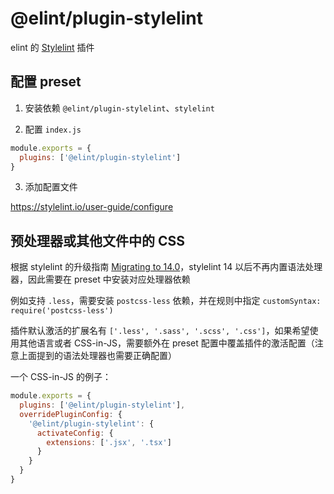 # @elint/plugin-stylelint

elint 的 [Stylelint](https://stylelint.io/) 插件

## 配置 preset

1. 安装依赖 `@elint/plugin-stylelint`、`stylelint`

2. 配置 `index.js`

```javascript
module.exports = {
  plugins: ['@elint/plugin-stylelint']
}
```

3. 添加配置文件

https://stylelint.io/user-guide/configure

## 预处理器或其他文件中的 CSS

根据 stylelint 的升级指南 [Migrating to 14.0](https://stylelint.io/migration-guide/to-14)，stylelint 14 以后不再内置语法处理器，因此需要在 preset 中安装对应处理器依赖

例如支持 `.less`，需要安装 `postcss-less` 依赖，并在规则中指定 `customSyntax: require('postcss-less')`

插件默认激活的扩展名有 `['.less', '.sass', '.scss', '.css']`，如果希望使用其他语言或者 CSS-in-JS，需要额外在 preset 配置中覆盖插件的激活配置（注意上面提到的语法处理器也需要正确配置）

一个 CSS-in-JS 的例子：

```javascript
module.exports = {
  plugins: ['@elint/plugin-stylelint'],
  overridePluginConfig: {
    '@elint/plugin-stylelint': {
      activateConfig: {
        extensions: ['.jsx', '.tsx']
      }
    }
  }
}
```
